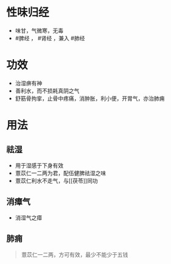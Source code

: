 # 性味归经
- 味甘，气微寒，无毒
-  #脾经 ， #肾经 ，兼入 #肺经 
# 功效
- 治湿痹有神
- 善利水，而不损耗真阴之气
- 舒筋骨拘挛，止骨中疼痛，消肿胀，利小便，开胃气，亦治肺痈
# 用法
## 祛湿
- 用于湿感于下身有效
- 薏苡仁一二两为君，配伍健脾祛湿之味
- 薏苡仁利水不走气，与[[茯苓]]同功
## 消瘴气
- 消湿气之瘴
## 肺痈
>薏苡仁一二两，方可有效，最少不能少于五钱
